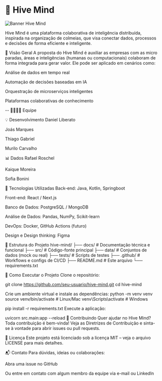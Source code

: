 # 🧠 Hive Mind

![Banner Hive Mind]()

Hive Mind é uma plataforma colaborativa de inteligência distribuída, inspirada na organização de colmeias, que visa conectar dados, processos e decisões de forma eficiente e inteligente.

🚀 Visão Geral
A proposta do Hive Mind é auxiliar as empresas com as micro paradas, áreas e inteligências (humanas ou computacionais) colaboram de forma integrada para gerar valor. Ele pode ser aplicado em cenários como:

Análise de dados em tempo real

Automação de decisões baseadas em IA

Orquestração de microserviços inteligentes

Plataformas colaborativas de conhecimento

-- 👨‍👩‍👧‍👦 Equipe

💡 Desenvolvimento
Daniel Liberato

Joás Marques

Thiago Gabriel

Murilo Carvalho

📊 Dados
Rafael Roschel

Kaique Moreira

Sofia Bonini

🧰 Tecnologias Utilizadas
Back-end: Java, Kotlin, Springboot

Front-end: React / Next.js

Banco de Dados: PostgreSQL / MongoDB

Análise de Dados: Pandas, NumPy, Scikit-learn

DevOps: Docker, GitHub Actions (futuro)

Design e Design thinking: Figma

📁 Estrutura do Projeto
hive-mind/
  ├── docs/           # Documentação técnica e funcional
  ├── src/            # Código-fonte principal
  ├── data/           # Conjuntos de dados (mock ou real)
  ├── tests/          # Scripts de testes
  ├── .github/        # Workflows e configs de CI/CD
  ├── README.md       # Este arquivo
  └── requirements.txt

🧪 Como Executar o Projeto
Clone o repositório:

git clone https://github.com/seu-usuario/hive-mind.git
cd hive-mind

Crie um ambiente virtual e instale as dependências:
python -m venv venv
source venv/bin/activate  # Linux/Mac
venv\Scripts\activate     # Windows

pip install -r requirements.txt
Execute a aplicação:

uvicorn src.main:app --reload
🤝 Contribuindo
Quer ajudar no Hive Mind? Toda contribuição é bem-vinda!
Veja as Diretrizes de Contribuição e sinta-se à vontade para abrir issues ou pull requests.

📄 Licença
Este projeto está licenciado sob a licença MIT – veja o arquivo LICENSE para mais detalhes.

📬 Contato
Para dúvidas, ideias ou colaborações:

Abra uma issue no GitHub

Ou entre em contato com algum membro da equipe via e-mail ou LinkedIn
